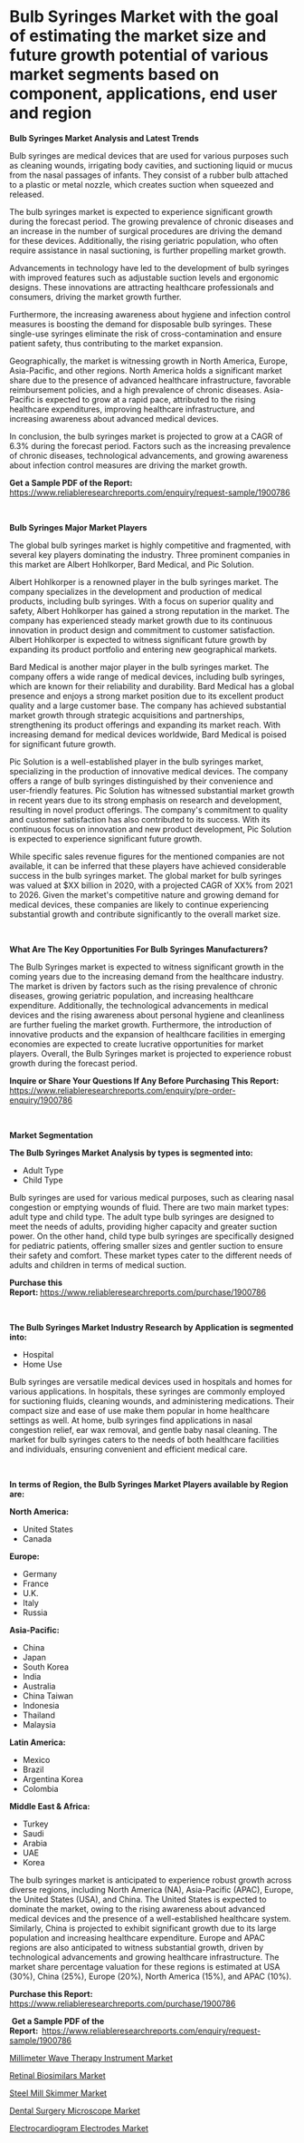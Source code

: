 <p><h1>Bulb Syringes Market with the goal of estimating the market size and future growth potential of various market segments based on component, applications, end user and region</h1></p><p><strong>Bulb Syringes Market Analysis and Latest Trends</strong></p>
<p><p>Bulb syringes are medical devices that are used for various purposes such as cleaning wounds, irrigating body cavities, and suctioning liquid or mucus from the nasal passages of infants. They consist of a rubber bulb attached to a plastic or metal nozzle, which creates suction when squeezed and released.</p><p>The bulb syringes market is expected to experience significant growth during the forecast period. The growing prevalence of chronic diseases and an increase in the number of surgical procedures are driving the demand for these devices. Additionally, the rising geriatric population, who often require assistance in nasal suctioning, is further propelling market growth.</p><p>Advancements in technology have led to the development of bulb syringes with improved features such as adjustable suction levels and ergonomic designs. These innovations are attracting healthcare professionals and consumers, driving the market growth further.</p><p>Furthermore, the increasing awareness about hygiene and infection control measures is boosting the demand for disposable bulb syringes. These single-use syringes eliminate the risk of cross-contamination and ensure patient safety, thus contributing to the market expansion.</p><p>Geographically, the market is witnessing growth in North America, Europe, Asia-Pacific, and other regions. North America holds a significant market share due to the presence of advanced healthcare infrastructure, favorable reimbursement policies, and a high prevalence of chronic diseases. Asia-Pacific is expected to grow at a rapid pace, attributed to the rising healthcare expenditures, improving healthcare infrastructure, and increasing awareness about advanced medical devices.</p><p>In conclusion, the bulb syringes market is projected to grow at a CAGR of 6.3% during the forecast period. Factors such as the increasing prevalence of chronic diseases, technological advancements, and growing awareness about infection control measures are driving the market growth.</p></p>
<p><strong>Get a Sample PDF of the Report:&nbsp;</strong> <a href="https://www.reliableresearchreports.com/enquiry/request-sample/1900786">https://www.reliableresearchreports.com/enquiry/request-sample/1900786</a></p>
<p>&nbsp;</p>
<p><strong>Bulb Syringes Major Market Players</strong></p>
<p><p>The global bulb syringes market is highly competitive and fragmented, with several key players dominating the industry. Three prominent companies in this market are Albert Hohlkorper, Bard Medical, and Pic Solution. </p><p>Albert Hohlkorper is a renowned player in the bulb syringes market. The company specializes in the development and production of medical products, including bulb syringes. With a focus on superior quality and safety, Albert Hohlkorper has gained a strong reputation in the market. The company has experienced steady market growth due to its continuous innovation in product design and commitment to customer satisfaction. Albert Hohlkorper is expected to witness significant future growth by expanding its product portfolio and entering new geographical markets.</p><p>Bard Medical is another major player in the bulb syringes market. The company offers a wide range of medical devices, including bulb syringes, which are known for their reliability and durability. Bard Medical has a global presence and enjoys a strong market position due to its excellent product quality and a large customer base. The company has achieved substantial market growth through strategic acquisitions and partnerships, strengthening its product offerings and expanding its market reach. With increasing demand for medical devices worldwide, Bard Medical is poised for significant future growth. </p><p>Pic Solution is a well-established player in the bulb syringes market, specializing in the production of innovative medical devices. The company offers a range of bulb syringes distinguished by their convenience and user-friendly features. Pic Solution has witnessed substantial market growth in recent years due to its strong emphasis on research and development, resulting in novel product offerings. The company's commitment to quality and customer satisfaction has also contributed to its success. With its continuous focus on innovation and new product development, Pic Solution is expected to experience significant future growth.</p><p>While specific sales revenue figures for the mentioned companies are not available, it can be inferred that these players have achieved considerable success in the bulb syringes market. The global market for bulb syringes was valued at $XX billion in 2020, with a projected CAGR of XX% from 2021 to 2026. Given the market's competitive nature and growing demand for medical devices, these companies are likely to continue experiencing substantial growth and contribute significantly to the overall market size.</p></p>
<p>&nbsp;</p>
<p><strong>What Are The Key Opportunities For Bulb Syringes Manufacturers?</strong></p>
<p><p>The Bulb Syringes market is expected to witness significant growth in the coming years due to the increasing demand from the healthcare industry. The market is driven by factors such as the rising prevalence of chronic diseases, growing geriatric population, and increasing healthcare expenditure. Additionally, the technological advancements in medical devices and the rising awareness about personal hygiene and cleanliness are further fueling the market growth. Furthermore, the introduction of innovative products and the expansion of healthcare facilities in emerging economies are expected to create lucrative opportunities for market players. Overall, the Bulb Syringes market is projected to experience robust growth during the forecast period.</p></p>
<p><strong>Inquire or Share Your Questions If Any Before Purchasing This Report:</strong> <a href="https://www.reliableresearchreports.com/enquiry/pre-order-enquiry/1900786">https://www.reliableresearchreports.com/enquiry/pre-order-enquiry/1900786</a></p>
<p>&nbsp;</p>
<p><strong>Market Segmentation</strong></p>
<p><strong>The Bulb Syringes Market Analysis by types is segmented into:</strong></p>
<p><ul><li>Adult Type</li><li>Child Type</li></ul></p>
<p><p>Bulb syringes are used for various medical purposes, such as clearing nasal congestion or emptying wounds of fluid. There are two main market types: adult type and child type. The adult type bulb syringes are designed to meet the needs of adults, providing higher capacity and greater suction power. On the other hand, child type bulb syringes are specifically designed for pediatric patients, offering smaller sizes and gentler suction to ensure their safety and comfort. These market types cater to the different needs of adults and children in terms of medical suction.</p></p>
<p><strong>Purchase this Report:&nbsp;</strong><a href="https://www.reliableresearchreports.com/purchase/1900786">https://www.reliableresearchreports.com/purchase/1900786</a></p>
<p>&nbsp;</p>
<p><strong>The Bulb Syringes Market Industry Research by Application is segmented into:</strong></p>
<p><ul><li>Hospital</li><li>Home Use</li></ul></p>
<p><p>Bulb syringes are versatile medical devices used in hospitals and homes for various applications. In hospitals, these syringes are commonly employed for suctioning fluids, cleaning wounds, and administering medications. Their compact size and ease of use make them popular in home healthcare settings as well. At home, bulb syringes find applications in nasal congestion relief, ear wax removal, and gentle baby nasal cleaning. The market for bulb syringes caters to the needs of both healthcare facilities and individuals, ensuring convenient and efficient medical care.</p></p>
<p>&nbsp;</p>
<p><strong>In terms of Region, the Bulb Syringes Market Players available by Region are:</strong></p>
<p>
    <p> <strong> North America: </strong>
        <ul>
            <li>United States</li>
            <li>Canada</li>
        </ul>
        </p> 
    <p> <strong> Europe: </strong>
        <ul>
            <li>Germany</li>
            <li>France</li>
            <li>U.K.</li>
            <li>Italy</li>
            <li>Russia</li>
        </ul>
        </p> 
    <p> <strong> Asia-Pacific: </strong>
        <ul>
            <li>China</li>
            <li>Japan</li>
            <li>South Korea</li>
            <li>India</li>
            <li>Australia</li>
            <li>China Taiwan</li>
            <li>Indonesia</li>
            <li>Thailand</li>
            <li>Malaysia</li>
        </ul>
        </p> 
    <p> <strong> Latin America: </strong>
        <ul>
            <li>Mexico</li>
            <li>Brazil</li>
            <li>Argentina Korea</li>
            <li>Colombia</li>
        </ul>
        </p> 
    <p> <strong> Middle East & Africa: </strong>
        <ul>
            <li>Turkey</li>
            <li>Saudi</li>
            <li>Arabia</li>
            <li>UAE</li>
            <li>Korea</li>
        </ul>
    </p>
    </p>
<p><p>The bulb syringes market is anticipated to experience robust growth across diverse regions, including North America (NA), Asia-Pacific (APAC), Europe, the United States (USA), and China. The United States is expected to dominate the market, owing to the rising awareness about advanced medical devices and the presence of a well-established healthcare system. Similarly, China is projected to exhibit significant growth due to its large population and increasing healthcare expenditure. Europe and APAC regions are also anticipated to witness substantial growth, driven by technological advancements and growing healthcare infrastructure. The market share percentage valuation for these regions is estimated at USA (30%), China (25%), Europe (20%), North America (15%), and APAC (10%).</p></p>
<p><strong>Purchase this Report: </strong><a href="https://www.reliableresearchreports.com/purchase/1900786">https://www.reliableresearchreports.com/purchase/1900786</a></p>
<p>&nbsp;<strong>Get a Sample PDF of the Report:&nbsp;&nbsp;</strong><a href="https://www.reliableresearchreports.com/enquiry/request-sample/1900786">https://www.reliableresearchreports.com/enquiry/request-sample/1900786</a></p>
<p><strong></strong></p>
<p><p><a href="https://www.linkedin.com/pulse/global-millimeter-wave-therapy-instrument-market-size-1ckce?trackingId=6PiOlikRTG6H9W9SC%2BiQ1w%3D%3D">Millimeter Wave Therapy Instrument Market</a></p><p><a href="https://www.linkedin.com/pulse/retinal-biosimilars-market-offer-valuable-insights-size-share-wynhe?trackingId=IypajIX0Ql20VrS5fG%2B4UA%3D%3D">Retinal Biosimilars Market</a></p><p><a href="https://www.linkedin.com/pulse/steel-mill-skimmer-market-size-trends-growth-outlook-forecasted-2vtte?trackingId=5JeM7grrSi2JpfWZWQPW%2Fg%3D%3D">Steel Mill Skimmer Market</a></p><p><a href="https://github.com/melchekhinf/Market-Research-Report-List-2/blob/main/dental-surgery-microscope-market.md">Dental Surgery Microscope Market</a></p><p><a href="https://github.com/merzlyukov93/Market-Research-Report-List-2/blob/main/electrocardiogram-electrodes-market.md">Electrocardiogram Electrodes Market</a></p></p>
